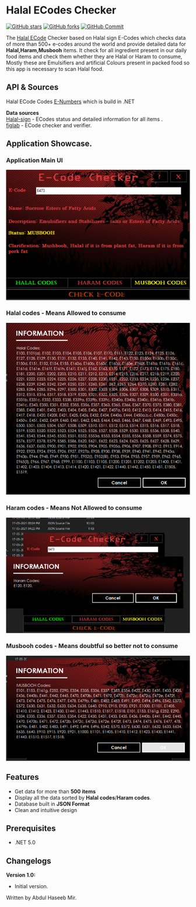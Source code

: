 # Halal ECodes Checker
[![GitHub stars](https://img.shields.io/github/stars/haseeb-heaven/Covid-19-Tracker)](https://github.com/haseeb-heaven/Halal-ECodes-Checker/stargazers)
[![GitHub forks](https://img.shields.io/github/forks/haseeb-heaven/Covid-19-Tracker)](https://github.com/haseeb-heaven/Halal-ECodes-Checker/network/members)
[![GitHub Commit](https://img.shields.io/badge/Commits-5-blue)](https://github.com/haseeb-heaven/Halal-ECodes-Checker/network/members)</br>
          

The [Halal ECode](https://www.halalsign.com/e-numbers/) Checker based on Halal sign E-Codes which checks data of more than 500+ e-codes around the world and provide detailed data for **Halal,Haram,Musbooh** items.
It check for all ingredient present in our daily food items and check them whether they are Halal or Haram to consume,
Mostly these are Emulsifiers and artificial Colours present in packed food so this app is necessary to scan Halal food. 

## API & Sources
Halal ECode Codes [E-Numbers](https://www.halalsign.com/e-numbers/) which is build in .NET </br>

**Data sources** </br>
[Halal-sign](https://www.halalsign.com/e-numbers/) - ECodes status and detailed information for all items .</br>
[figlab](https://ecode.figlab.io/) - ECode checker and verifier.</br>

## Application Showcase.
### Application Main UI</br>
![](https://github.com/haseeb-heaven/Halal-ECodes-Checker/blob/master/resources/app_main.png?source=raw?source=raw) </br>

### Halal codes - Means Allowed to consume</br>
![](https://github.com/haseeb-heaven/Halal-ECodes-Checker/blob/master/resources/app_halal.png?source=raw) </br>

### Haram codes - Means Not Allowed to consume</br>
![](https://github.com/haseeb-heaven/Halal-ECodes-Checker/blob/master/resources/app_haram.png?source=raw) </br>

### Musbooh codes - Means doubtful so better not to consume</br>
![](https://github.com/haseeb-heaven/Halal-ECodes-Checker/blob/master/resources/app_musbooh.png?source=raw) </br>

## Features
* Get data for more than **500 items** </br>
* Display all the data sorted by **Halal codes**/**Haram codes**. </br>
* Database built in **JSON Format** </br>
* Clean and intuitive design </br>

## Prerequisites
* .NET 5.0


## Changelogs
**Version 1.0:**</br>
* Initial version.</br>

Written by Abdul Haseeb Mir.
